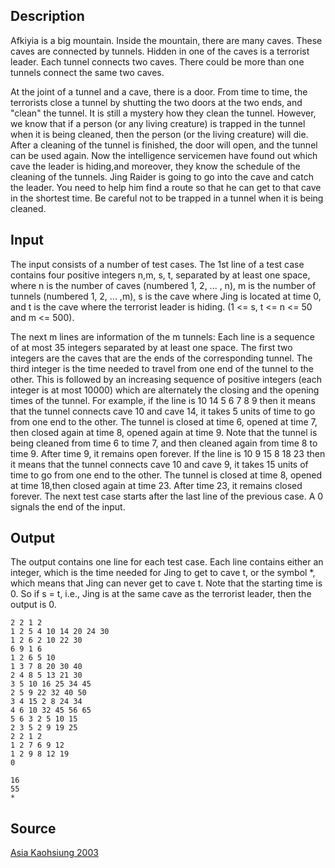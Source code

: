 <h2>Description</h2><p>Afkiyia is a big mountain. Inside the mountain, there are many caves. These caves are connected by tunnels. Hidden in one of the caves is a terrorist leader. Each tunnel connects two caves. There could be more than one tunnels connect the same two caves.
</p>At the joint of a tunnel and a cave, there is a door. From time to time, the terrorists close a tunnel by shutting the two doors at the two ends, and "clean" the tunnel. It is still a mystery how they clean the tunnel. However, we know that if a person (or any living creature) is trapped in the tunnel when it is being cleaned, then the person (or the living creature) will die. After a cleaning of the tunnel is finished, the door will open, and the tunnel can be used again.
Now the intelligence servicemen have found out which cave the leader is hiding,and moreover, they know the schedule of the cleaning of the tunnels. Jing Raider is going to go into the cave and catch the leader. You need to help him find a route so that he can get to that cave in the shortest time. Be careful not to be trapped in a tunnel when it is being cleaned.<h2>Input</h2><p>The input consists of a number of test cases. The 1st line of a test case contains four positive integers n,m, s, t, separated by at least one space, where n is the number of caves (numbered 1, 2, ... , n), m is the number of tunnels (numbered 1, 2, ... ,m), s is the cave where Jing is located at time 0, and t is the cave where the terrorist leader is hiding. (1 &lt;= s, t &lt;= n &lt;= 50 and m &lt;= 500).
</p>The next m lines are information of the m tunnels: Each line is a sequence of at most 35 integers separated by at least one space. The first two integers are the caves that are the ends of the corresponding tunnel. The third integer is the time needed to travel from one end of the tunnel to the other. This is followed by an increasing sequence of positive integers (each integer is at most 10000) which are alternately the closing and the opening times of the tunnel. For example, if the line is
10 14 5 6 7 8 9
then it means that the tunnel connects cave 10 and cave 14, it takes 5 units of time to go from one end to the other. The tunnel is closed at time 6, opened at time 7, then closed again at time 8, opened again at time 9. Note that the tunnel is being cleaned from time 6 to time 7, and then cleaned again from time 8 to time 9. After time 9, it remains open forever.
If the line is
10 9 15 8 18 23
then it means that the tunnel connects cave 10 and cave 9, it takes 15 units of time to go from one end to the other. The tunnel is closed at time 8, opened at time 18,then closed again at time 23. After time 23, it remains closed forever.
The next test case starts after the last line of the previous case. A 0 signals the end of the input.<h2>Output</h2><p>The output contains one line for each test case. Each line contains either an integer, which is the time needed for Jing to get to cave t, or the symbol *, which means that Jing can never get to cave t. Note that the starting time is 0. So if s = t, i.e., Jing is at the same cave as the terrorist leader, then the output is 0.</p><pre><code class="language-input1">2 2 1 2
1 2 5 4 10 14 20 24 30
1 2 6 2 10 22 30
6 9 1 6
1 2 6 5 10
1 3 7 8 20 30 40
2 4 8 5 13 21 30
3 5 10 16 25 34 45
2 5 9 22 32 40 50
3 4 15 2 8 24 34
4 6 10 32 45 56 65
5 6 3 2 5 10 15
2 3 5 2 9 19 25
2 2 1 2
1 2 7 6 9 12
1 2 9 8 12 19
0</code></pre><pre><code class="language-output1">16
55
*</code></pre><h2>Source</h2><a href="searchproblem?field=source&amp;key=Asia+Kaohsiung+2003">Asia Kaohsiung 2003</a>